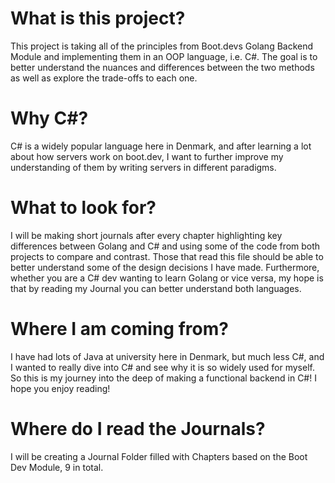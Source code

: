 # What is this project?

This project is taking all of the principles from Boot.devs Golang Backend Module and implementing them in an OOP language, i.e. C#. The goal is to better understand the nuances and differences between the two methods as well as explore the trade-offs to each one. 

# Why C#?

C# is a widely popular language here in Denmark, and after learning a lot about how servers work on boot.dev, I want to further improve my understanding of them by writing servers in different paradigms. 

# What to look for?

I will be making short journals after every chapter highlighting key differences between Golang and C# and using some of the code from both projects to compare and contrast. Those that read this file should be able to better understand some of the design decisions I have made. Furthermore, whether you are a C# dev wanting to learn Golang or vice versa, my hope is that by reading my Journal you can better understand both languages. 

# Where I am coming from?

I have had lots of Java at university here in Denmark, but much less C#, and I wanted to really dive into C# and see why it is so widely used for myself. So this is my journey into the deep of making a functional backend in C#! I hope you enjoy reading!

# Where do I read the Journals?

I will be creating a Journal Folder filled with Chapters based on the Boot Dev Module, 9 in total. 
